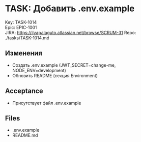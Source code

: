 # TASK: Добавить .env.example
Key: TASK-1014  
Epic: EPIC-1001  
JIRA: https://ilyapalaguto.atlassian.net/browse/SCRUM-31
Repo: ./tasks/TASK-1014.md

## Изменения
- Создать .env.example (JWT_SECRET=change-me, NODE_ENV=development)
- Обновить README (секция Environment)

## Acceptance
- Присутствует файл .env.example

## Files
- .env.example
- README.md
